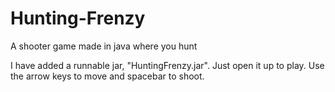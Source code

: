 # Hunting-Frenzy
A shooter game made in java where you hunt

I have added a runnable jar, "HuntingFrenzy.jar". Just open it up to play. Use the arrow keys to move and spacebar to shoot.
